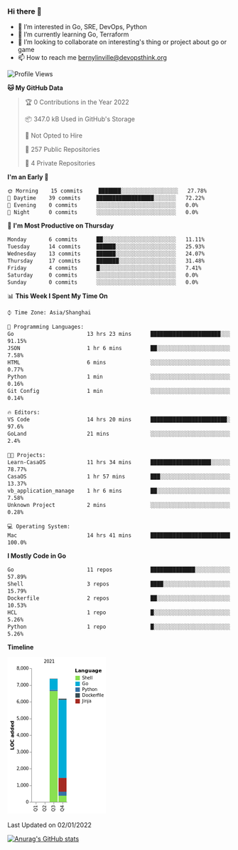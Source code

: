 ### Hi there 👋

- 👀 I’m interested in Go, SRE, DevOps, Python
- 🌱 I’m currently learning Go, Terraform
- 👯 I’m looking to collaborate on interesting's thing or project about go or game
- 📫 How to reach me bernylinville@devopsthink.org

<!--START_SECTION:waka-->
![Profile Views](http://img.shields.io/badge/Profile%20Views-0-blue)

**🐱 My GitHub Data** 

> 🏆 0 Contributions in the Year 2022
 > 
> 📦 347.0 kB Used in GitHub's Storage 
 > 
> 🚫 Not Opted to Hire
 > 
> 📜 257 Public Repositories 
 > 
> 🔑 4 Private Repositories  
 > 
**I'm an Early 🐤** 

```text
🌞 Morning    15 commits     ███████░░░░░░░░░░░░░░░░░░   27.78% 
🌆 Daytime    39 commits     ██████████████████░░░░░░░   72.22% 
🌃 Evening    0 commits      ░░░░░░░░░░░░░░░░░░░░░░░░░   0.0% 
🌙 Night      0 commits      ░░░░░░░░░░░░░░░░░░░░░░░░░   0.0%

```
📅 **I'm Most Productive on Thursday** 

```text
Monday       6 commits      ██░░░░░░░░░░░░░░░░░░░░░░░   11.11% 
Tuesday      14 commits     ██████░░░░░░░░░░░░░░░░░░░   25.93% 
Wednesday    13 commits     ██████░░░░░░░░░░░░░░░░░░░   24.07% 
Thursday     17 commits     ███████░░░░░░░░░░░░░░░░░░   31.48% 
Friday       4 commits      █░░░░░░░░░░░░░░░░░░░░░░░░   7.41% 
Saturday     0 commits      ░░░░░░░░░░░░░░░░░░░░░░░░░   0.0% 
Sunday       0 commits      ░░░░░░░░░░░░░░░░░░░░░░░░░   0.0%

```


📊 **This Week I Spent My Time On** 

```text
⌚︎ Time Zone: Asia/Shanghai

💬 Programming Languages: 
Go                       13 hrs 23 mins      ██████████████████████░░░   91.15% 
JSON                     1 hr 6 mins         ██░░░░░░░░░░░░░░░░░░░░░░░   7.58% 
HTML                     6 mins              ░░░░░░░░░░░░░░░░░░░░░░░░░   0.77% 
Python                   1 min               ░░░░░░░░░░░░░░░░░░░░░░░░░   0.16% 
Git Config               1 min               ░░░░░░░░░░░░░░░░░░░░░░░░░   0.14%

🔥 Editors: 
VS Code                  14 hrs 20 mins      ████████████████████████░   97.6% 
GoLand                   21 mins             ░░░░░░░░░░░░░░░░░░░░░░░░░   2.4%

🐱‍💻 Projects: 
Learn-CasaOS             11 hrs 34 mins      ███████████████████░░░░░░   78.77% 
CasaOS                   1 hr 57 mins        ███░░░░░░░░░░░░░░░░░░░░░░   13.37% 
vb_application_manage    1 hr 6 mins         ██░░░░░░░░░░░░░░░░░░░░░░░   7.58% 
Unknown Project          2 mins              ░░░░░░░░░░░░░░░░░░░░░░░░░   0.28%

💻 Operating System: 
Mac                      14 hrs 41 mins      █████████████████████████   100.0%

```

**I Mostly Code in Go** 

```text
Go                       11 repos            ██████████████░░░░░░░░░░░   57.89% 
Shell                    3 repos             ████░░░░░░░░░░░░░░░░░░░░░   15.79% 
Dockerfile               2 repos             ██░░░░░░░░░░░░░░░░░░░░░░░   10.53% 
HCL                      1 repo              █░░░░░░░░░░░░░░░░░░░░░░░░   5.26% 
Python                   1 repo              █░░░░░░░░░░░░░░░░░░░░░░░░   5.26%

```


**Timeline**

![Chart not found](https://raw.githubusercontent.com/bernylinville/bernylinville/main/charts/bar_graph.png) 


 Last Updated on 02/01/2022
<!--END_SECTION:waka-->

[![Anurag's GitHub stats](https://github-readme-stats.vercel.app/api?username=bernylinville)](https://github.com/anuraghazra/github-readme-stats)


<!--
**kylechou-dunk/kylechou-dunk** is a ✨ _special_ ✨ repository because its `README.md` (this file) appears on your GitHub profile.

Here are some ideas to get you started:

- 🔭 I’m currently working on ...
- 🌱 I’m currently learning ...
- 👯 I’m looking to collaborate on ...
- 🤔 I’m looking for help with ...
- 💬 Ask me about ...
- 📫 How to reach me: ...
- 😄 Pronouns: ...
- ⚡ Fun fact: ...
-->

